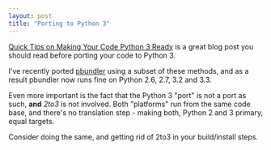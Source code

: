 ```yaml
---
layout: post
title: "Porting to Python 3"
---
```


[Quick Tips on Making Your Code Python 3 Ready](http://stackful.io/blog/quick-tips-on-making-your-code-python-3-ready/) is a great blog post you should read before porting your code to Python 3.

I've recently ported [pbundler](https://github.com/zeha/pbundler) using a subset of these methods, and as a result pbundler now runs fine on Python 2.6, 2.7, 3.2 and 3.3.

Even more important is the fact that the Python 3 "port" is not a port as such, **and** *2to3* is not involved. Both "platforms" run from the same code base, and there's no translation step - making both, Python 2 and 3 primary, equal targets.

Consider doing the same, and getting rid of 2to3 in your build/install steps.

